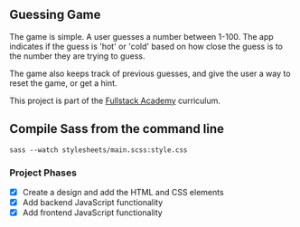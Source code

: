 ## Guessing Game

The game is simple. A user guesses a number between 1-100. The app indicates if the guess is 'hot' or 'cold' based on how close the guess is to the number they are trying to guess.

The game also keeps track of previous guesses, and give the user a way to reset the game, or get a hint.

This project is part of the [Fullstack Academy](https://www.fullstackacademy.com/) curriculum.

## Compile Sass from the command line 

`sass --watch stylesheets/main.scss:style.css`

### Project Phases

- [x] Create a design and add the HTML and CSS elements
- [x] Add backend JavaScript functionality
- [x] Add frontend JavaScript functionality